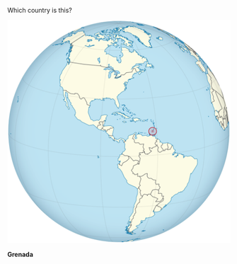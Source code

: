 Which country is this?

![Map of a country](images/Grenada_on_the_globe_(Americas_centered).svg)
<!--question-->
**Grenada**